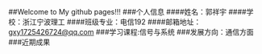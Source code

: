 ##Welcome to My github pages!!!
###个人信息
####姓名：郭祥宇
####学校：浙江宁波理工
####班级专业：电信192
####邮箱地址：gxy1725426724@qq.com
###学习课程:信号与系统
###发展方向：通信方面
###近期成果
